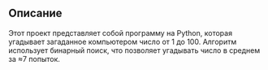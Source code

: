 ## Описание
Этот проект представляет собой программу на Python, которая угадывает загаданное компьютером число от 1 до 100. Алгоритм использует бинарный поиск, что позволяет угадывать число в среднем за ≈7 попыток.